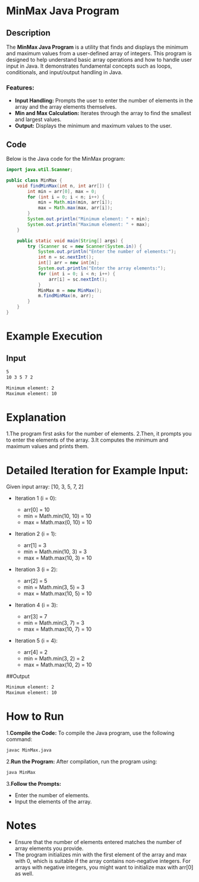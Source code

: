 # MinMax Java Program

## Description

The **MinMax Java Program** is a utility that finds and displays the minimum and maximum values from a user-defined array of integers. 
This program is designed to help understand basic array operations and how to handle user input in Java. 
It demonstrates fundamental concepts such as loops, conditionals, and input/output handling in Java.

### **Features:**

- **Input Handling:** Prompts the user to enter the number of elements in the array and the array elements themselves.
- **Min and Max Calculation:** Iterates through the array to find the smallest and largest values.
- **Output:** Displays the minimum and maximum values to the user.

## Code

Below is the Java code for the MinMax program:

```java
import java.util.Scanner;

public class MinMax {
    void findMinMax(int n, int arr[]) {
        int min = arr[0], max = 0;
        for (int i = 0; i < n; i++) {
            min = Math.min(min, arr[i]);
            max = Math.max(max, arr[i]);
        }
        System.out.println("Minimum element: " + min);
        System.out.println("Maximum element: " + max);
    }

    public static void main(String[] args) {
        try (Scanner sc = new Scanner(System.in)) {
            System.out.println("Enter the number of elements:");
            int n = sc.nextInt();
            int[] arr = new int[n];
            System.out.println("Enter the array elements:");
            for (int i = 0; i < n; i++) {
                arr[i] = sc.nextInt();
            }
            MinMax m = new MinMax();
            m.findMinMax(n, arr);
        }
    }
}
```

# Example Execution
## Input

```bash
5
10 3 5 7 2
```

```bash
Minimum element: 2
Maximum element: 10
```

# Explanation
1.The program first asks for the number of elements.
2.Then, it prompts you to enter the elements of the array.
3.It computes the minimum and maximum values and prints them.

# Detailed Iteration for Example Input:

Given input array: [10, 3, 5, 7, 2]

- Iteration 1 (i = 0):
  - arr[0] = 10
  - min = Math.min(10, 10) = 10
  - max = Math.max(0, 10) = 10

- Iteration 2 (i = 1):
  - arr[1] = 3
  - min = Math.min(10, 3) = 3
  - max = Math.max(10, 3) = 10

- Iteration 3 (i = 2):
  - arr[2] = 5
  - min = Math.min(3, 5) = 3
  - max = Math.max(10, 5) = 10

- Iteration 4 (i = 3):
  - arr[3] = 7
  - min = Math.min(3, 7) = 3
  - max = Math.max(10, 7) = 10

- Iteration 5 (i = 4):
  - arr[4] = 2
  - min = Math.min(3, 2) = 2
  - max = Math.max(10, 2) = 10


##Output
```bash
Minimum element: 2
Maximum element: 10
```
# How to Run

1.**Compile the Code:**
To compile the Java program, use the following command:
```bash
javac MinMax.java
```
2.**Run the Program:**
After compilation, run the program using:
```bash
java MinMax
```
3.**Follow the Prompts:**
- Enter the number of elements.
- Input the elements of the array.

# Notes

- Ensure that the number of elements entered matches the number of array elements you provide.
- The program initializes min with the first element of the array and max with 0, which is suitable if the array contains non-negative integers. 
  For arrays with negative integers, you might want to initialize max with arr[0] as well.
